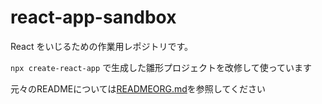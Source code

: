 # react-app-sandbox

React をいじるための作業用レポジトリです。

`npx create-react-app` で生成した雛形プロジェクトを改修して使っています

元々のREADMEについては[READMEORG.md](./READMEORG.md)を参照してください
